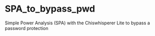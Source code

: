 # SPA_to_bypass_pwd
Simple Power Analysis (SPA) with the Chiswhisperer Lite to bypass a password protection
